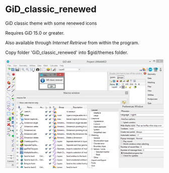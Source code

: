 # GiD_classic_renewed

GiD classic theme with some renewed icons

Requires GiD 15.0 or greater.

Also available through *Internet Retrieve* from within the program.

Copy folder 'GiD_classic_renewed' into $gid/themes folder.

![Snapshot example](GiD_classic_renewed.png)
